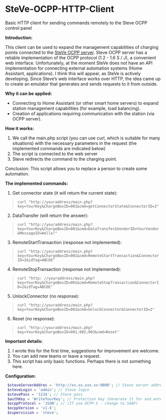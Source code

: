 # SteVe-OCPP-HTTP-Client
Basic HTTP client for sending commands remotely to the Steve OCPP control panel

**Introduction:**

This client can be used to expand the management capabilities of charging points connected to the [SteVe OCPP server](https://github.com/RWTH-i5-IDSG/steve).
Steve OCPP server has a reliable implementation of the OCPP protocol (1.2 - 1.6 S / J), a convenient web interface.
Unfortunately, at the moment SteVe does not have an API implementation for connecting external automation systems (Home Assistant, applications).
I think this will appear, as SteVe is actively developing.
Since Steve’s web interface works over HTTP, the idea came up to create an emulator that generates and sends requests to it from outside.


**Why it can be applied:**
- Connecting to Home Assistant (or other smart home servers) to expand station management capabilities (for example, load balancing).
- Creation of applications requiring communication with the station (via OCPP server).


**How it works:**
1) We call the main.php script (you can use curl, which is suitable for many situations) with the necessary parameters in the request (the implemented commands are indicated below)
2) The script is connected to the web server
3) Steve redirects the command to the charging point.

Conclusion: This script allows you to replace a person to create some automation.


**The implemented commands:**
1) Get connector state (it will return the current state):
> `curl "http://youraddress/main.php?key=YourKey&ChargeBoxID=001&cmd=getConnectorState&ConnectorID=2"`
2) DataTransfer (will return the answer):
> `curl "http://youraddress/main.php?key=YourKey&ChargeBoxID=001&cmd=DataTransfer&VendorID=YourVendor&MessageID=Hello!"`
3) RemoteStartTransaction (response not implemented):
> `curl "http://youraddress/main.php?key=YourKey&ChargeBoxID=001&cmd=RemoteStartTransaction&ConnectorID=2&idTag=ABCDE"`
4) RemoteStopTransaction (response not implemented):
> `curl "http: //youraddress/main.php?key=YourKey&ChargeBoxID=001&cmd=RemoteStopTransaction&ConnectorID=2&idTag=ABCDE"`
5) UnlockConnector (no response):
> `curl "http://youraddress/main.php?key=YourKey&ChargeBoxID=001&cmd=UnlockConnector&ConnectorID=2"`
6) Reset (no response):
> `curl "http://youraddress/main.php?key=YourKey&ChargeBoxID=001;002;003&cmd=Reset"`


**Important details:**
1) I wrote this for the first time, suggestions for improvement are welcome.
2) You can add new teams or leave a request.
3) This script has only basic functions. Perhaps there is not something here.


**Configuration:**
```php
 $steveServerAddres = 'http://xx.xx.xxx.xx:0000'; // Steve server address
 $steveLogin = 'admin'; // Steve login
 $stevePass = '1234'; // Steve pass
 $authKey = 'WriteYourKey'; // Protection key (Generate it for and enter each time you access the script)
 $ocppProtocol = 'JSON'; // (If use OCPP-S - change to SOAP)
 $ocppVersion = 'v1.6';
 $supervision = 'steve';
```

